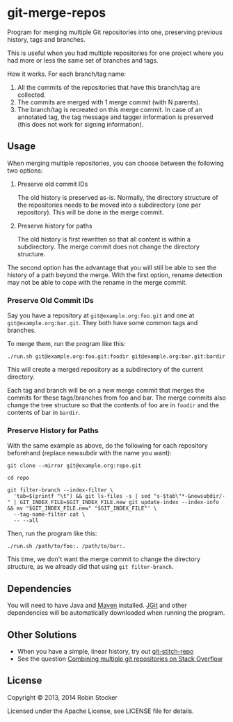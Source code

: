 git-merge-repos
===============

Program for merging multiple Git repositories into one, preserving previous
history, tags and branches.

This is useful when you had multiple repositories for one project where you had
more or less the same set of branches and tags.

How it works. For each branch/tag name:

1. All the commits of the repositories that have this branch/tag are collected.
2. The commits are merged with 1 merge commit (with N parents).
3. The branch/tag is recreated on this merge commit. In case of an annotated
   tag, the tag message and tagger information is preserved (this does not work
   for signing information).

Usage
-----

When merging multiple repositories, you can choose between the following two
options:

1. Preserve old commit IDs

   The old history is preserved as-is. Normally, the directory structure of the
   repositories needs to be moved into a subdirectory (one per repository).
   This will be done in the merge commit.

2. Preserve history for paths

   The old history is first rewritten so that all content is within a
   subdirectory. The merge commit does not change the directory structure.

The second option has the advantage that you will still be able to see the
history of a path beyond the merge. With the first option, rename detection may
not be able to cope with the rename in the merge commit.

### Preserve Old Commit IDs

Say you have a repository at `git@example.org:foo.git` and one at
`git@example.org:bar.git`. They both have some common tags and branches.

To merge them, run the program like this:

    ./run.sh git@example.org:foo.git:foodir git@example.org:bar.git:bardir

This will create a merged repository as a subdirectory of the current
directory.

Each tag and branch will be on a new merge commit that merges the commits for
these tags/branches from foo and bar. The merge commits also change the tree
structure so that the contents of foo are in `foodir` and the contents of bar
in `bardir`.

### Preserve History for Paths

With the same example as above, do the following for each repository beforehand
(replace newsubdir with the name you want):

    git clone --mirror git@example.org:repo.git

    cd repo

    git filter-branch --index-filter \
      'tab=$(printf "\t") && git ls-files -s | sed "s-$tab\"*-&newsubdir/-" | GIT_INDEX_FILE=$GIT_INDEX_FILE.new git update-index --index-info && mv "$GIT_INDEX_FILE.new" "$GIT_INDEX_FILE"' \
      --tag-name-filter cat \
      -- --all

Then, run the program like this:

    ./run.sh /path/to/foo:. /path/to/bar:.

This time, we don't want the merge commit to change the directory structure, as
we already did that using `git filter-branch`.

Dependencies
------------

You will need to have Java and [Maven][maven] installed. [JGit][jgit] and other
dependencies will be automatically downloaded when running the program.

Other Solutions
---------------

* When you have a simple, linear history, try out
  [git-stitch-repo][git-stitch-repo]
* See the question [Combining multiple git repositories on Stack Overflow][stackoverflow]

License
-------

Copyright © 2013, 2014 Robin Stocker

Licensed under the Apache License, see LICENSE file for details.

[maven]: http://maven.apache.org/
[jgit]: http://eclipse.org/jgit/
[git-stitch-repo]: http://search.cpan.org/~book/Git-FastExport-0.105/script/git-stitch-repo
[stackoverflow]: http://stackoverflow.com/questions/277029/combining-multiple-git-repositories
